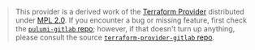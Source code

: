 > This provider is a derived work of the [Terraform Provider](https://github.com/gitlabhq/terraform-provider-gitlab)
> distributed under [MPL 2.0](https://www.mozilla.org/en-US/MPL/2.0/). If you encounter a bug or missing feature,
> first check the [`pulumi-gitlab` repo](https://github.com/pulumi/pulumi-gitlab/issues); however, if that doesn't turn up anything,
> please consult the source [`terraform-provider-gitlab` repo](https://github.com/gitlabhq/terraform-provider-gitlab/issues).